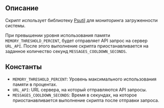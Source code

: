 ## Описание

Скрипт использует библиотеку [Psutil](https://pypi.org/project/psutil/) для мониторинга загруженности системы.

При превышении уровня использования памяти `MEMORY_THRESHOLD_PERCENT`, будет отправляет API запрос на сервер `URL_API`. После этого выполнение скрипта приостанавливается на заданное количество секунд `MESSAGES_COOLDOWN_SECONDS`.

## Константы

- `MEMORY_THRESHOLD_PERCENT`: Уровень максимального использования памяти в процентах.
- `URL_API`: URL сервера, на который отправляются API запросы.
- `MESSAGES_COOLDOWN_SECONDS`: Время в секундах, на которое приостанавливается выполнение скрипта после отправки запроса.
